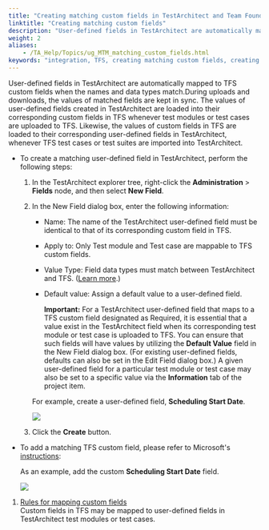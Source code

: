 ```yaml
--- 
title: "Creating matching custom fields in TestArchitect and Team Foundation Server"
linktitle: "Creating matching custom fields"
description: "User-defined fields in TestArchitect are automatically mapped to TFS custom fields when the names and data types match."
weight: 2
aliases: 
    - /TA_Help/Topics/ug_MTM_matching_custom_fields.html
keywords: "integration, TFS, creating matching custom fields, creating matching custom fields, Team Foundation Server, creating matching custom fields"
---
```


User-defined fields in TestArchitect are automatically mapped to TFS custom fields when the names and data types match.During uploads and downloads, the values of matched fields are kept in sync. The values of user-defined fields created in TestArchitect are loaded into their corresponding custom fields in TFS whenever test modules or test cases are uploaded to TFS. Likewise, the values of custom fields in TFS are loaded to their corresponding user-defined fields in TestArchitect, whenever TFS test cases or test suites are imported into TestArchitect.

-   To create a matching user-defined field in TestArchitect, perform the following steps:

    1.  In the TestArchitect explorer tree, right-click the **Administration** \> **Fields** node, and then select **New Field**.

    2.  In the New Field dialog box, enter the following information:

        -   Name: The name of the TestArchitect user-defined field must be identical to that of its corresponding custom field in TFS.
        -   Apply to: Only Test module and Test case are mappable to TFS custom fields.
        -   Value Type: Field data types must match between TestArchitect and TFS. \([Learn more](/TA_Help/Topics/ug_MTM_matching_custom_fields_rule.html).\)
        -   Default value: Assign a default value to a user-defined field.

            **Important:** For a TestArchitect user-defined field that maps to a TFS custom field designated as Required, it is essential that a value exist in the TestArchitect field when its corresponding test module or test case is uploaded to TFS. You can ensure that such fields will have values by utilizing the **Default Value** field in the New Field dialog box. \(For existing user-defined fields, defaults can also be set in the Edit Field dialog box.\) A given user-defined field for a particular test module or test case may also be set to a specific value via the **Information** tab of the project item.

        For example, create a user-defined field, **Scheduling Start Date**.

        ![](/images/TA_Help/Images/TA_MTM_udf.png)

    3.  Click the **Create** button.

-   To add a matching TFS custom field, please refer to Microsoft's [instructions](https://docs.microsoft.com/en-us/vsts/work/customize/add-modify-field):

    As an example, add the custom **Scheduling Start Date** field.

    ![](/images/TA_Help/Images/TA_MTM_custom_field.png)


1.  [Rules for mapping custom fields](/TA_Help/Topics/ug_MTM_matching_custom_fields_rule.html)  
Custom fields in TFS may be mapped to user-defined fields in TestArchitect test modules or test cases.




